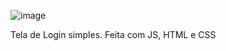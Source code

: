 ![image](https://github.com/CaioCesarMDS/TelaDeLogin/assets/144278631/7a4a7c00-f8bb-489e-99a7-f3c8e4813cde)

Tela de Login simples. Feita com JS, HTML e CSS
